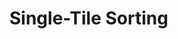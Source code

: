 # Single-Tile Sorting

<!-- This example runs Vector-Vector Addition (A + B = C) on:
- `v0`: a single tile (1x1 grid of 1x1 tile group)
- `v1`: a single 1D tile group (1x1 grid of 2x1 tile group)
- `v2`: a single 2D tile group (1x1 grid of 2x2 tile group)
- `v3`: a 1D grid of 2D tile groups (4x1 grid of 2x2 tile groups)

This test is intended to demonstrate how to use multiple tile groups each 
consisting of multiple tiles, how to distribute the work among tiles, and
how to use the CUDA-Lite symbols to identify a tile.

The kernel code is located in the subdirectories of [kernel](kernel). The actual
vector-vector additioncode is in the header file
[kernel/include/vector_add.hpp](kernel/include/vector_add.hpp). 


# Makefile Targets

For a list of all Makefile targets, run `make help`.

## Versions

There are several different versions of this kernel. Each is a subdirectory in
the [kernel](kernel) directory.

### Version 0

This is a vanilla vector addition implementation on a 1x1 grid of 1x1 tile group.
The entire addition is perfomed by a single tile, no work distribution is done.
Calls to bsg_print_stat_start/end are used to measure performance.

### Version 1

This is a vanilla vector addition implementation on a 1x1 grid of 2x1 tile group.
The entire work is done by one 1D tile group, and is distributed among tiles based
on bsg_x (tile's X cooridnate inside tile group).
Calls to bsg_print_stat_start/end are used to measure performance.

### Version 2

This is a vanilla vector addition implementation on a 1x1 grid of 4x4 tile group.
The entire work is done by one 2D tile group, and is distributed among tiles based
on bsg_id (tile's flat ID inside tile group, deduced from tile's X/Y coordinates).
Calls to bsg_print_stat_start/end are used to measure performance.

### Version 3

This is a vanilla vector addition implementation on a 4x1 grid of 2x2 tile group.
Work is distributed among tile groups. Programmer defines the share of each 
tile group by specifying block_size_x, and grid dimensions or the number of tile 
groups needed is calculated by evenly dividing the entire work (or the WIDTH of 
vector) by each tile group's share (block_size_x). Work in a tile group is 
divided among tiles based on bsg_id (tile's flat id inside tile group, deduced 
from tile's X/Y coordinates inside tile group). Calls to bsg_print_stat_start/end 
are used to measure performance.

As the nature of the compuation is one dimensional vector addition, there is no 
need to launch a 2D grid of tile groups, as dividing the work is an unnessary 
overhead. For examples of launching a 2D grid of tile groups, see matrix multiplication.
 -->